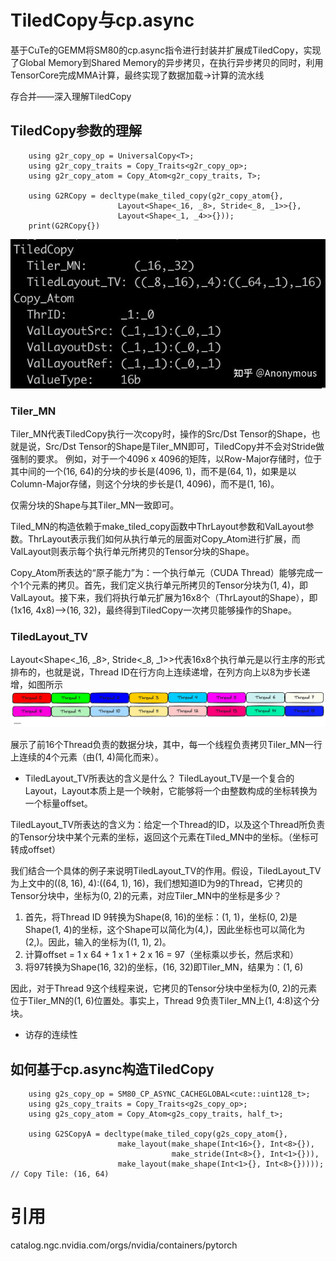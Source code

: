 
# TiledCopy与cp.async

基于CuTe的GEMM将SM80的cp.async指令进行封装并扩展成TiledCopy，实现了Global Memory到Shared Memory的异步拷贝，在执行异步拷贝的同时，利用TensorCore完成MMA计算，最终实现了数据加载->计算的流水线

存合并——深入理解TiledCopy

## TiledCopy参数的理解

```
    using g2r_copy_op = UniversalCopy<T>;
    using g2r_copy_traits = Copy_Traits<g2r_copy_op>;
    using g2r_copy_atom = Copy_Atom<g2r_copy_traits, T>;

    using G2RCopy = decltype(make_tiled_copy(g2r_copy_atom{},
                        Layout<Shape<_16, _8>, Stride<_8, _1>>{},
                        Layout<Shape<_1, _4>>{}));
    print(G2RCopy{})
```
![Alt text](../../img/cutlass-cute-nccl-cuda/cute/image-gemm3-1.png)

### Tiler_MN

Tiler_MN代表TiledCopy执行一次copy时，操作的Src/Dst Tensor的Shape，也就是说，Src/Dst Tensor的Shape是Tiler_MN即可，TiledCopy并不会对Stride做强制的要求。
例如，对于一个4096 x 4096的矩阵，以Row-Major存储时，位于其中间的一个(16, 64)的分块的步长是(4096, 1)，而不是(64, 1)，如果是以Column-Major存储，则这个分块的步长是(1, 4096)，而不是(1, 16)。

仅需分块的Shape与其Tiler_MN一致即可。

Tiled_MN的构造依赖于make_tiled_copy函数中ThrLayout参数和ValLayout参数。ThrLayout表示我们如何从执行单元的层面对Copy_Atom进行扩展，而ValLayout则表示每个执行单元所拷贝的Tensor分块的Shape。

Copy_Atom所表达的“原子能力”为：一个执行单元（CUDA Thread）能够完成一个1个元素的拷贝。首先，我们定义执行单元所拷贝的Tensor分块为(1, 4)，即ValLayout。接下来，我们将执行单元扩展为16x8个（ThrLayout的Shape），即(1x16, 4x8)-->(16, 32)，最终得到TiledCopy一次拷贝能够操作的Shape。

### TiledLayout_TV

Layout<Shape<_16, _8>, Stride<_8, _1>>代表16x8个执行单元是以行主序的形式排布的，也就是说，Thread ID在行方向上连续递增，在列方向上以8为步长递增，如图所示
![Alt text](../../img/cutlass-cute-nccl-cuda/cute/image-gemm3-2.png)

展示了前16个Thread负责的数据分块，其中，每一个线程负责拷贝Tiler_MN一行上连续的4个元素（由(1, 4)简化而来）。

* TiledLayout_TV所表达的含义是什么？
TiledLayout_TV是一个复合的Layout，Layout本质上是一个映射，它能够将一个由整数构成的坐标转换为一个标量offset。

TiledLayout_TV所表达的含义为：给定一个Thread的ID，以及这个Thread所负责的Tensor分块中某个元素的坐标，返回这个元素在Tiled_MN中的坐标。（坐标可转成offset）

我们结合一个具体的例子来说明TiledLayout_TV的作用。假设，TiledLayout_TV为上文中的((8, 16), 4):((64, 1), 16)，我们想知道ID为9的Thread，它拷贝的Tensor分块中，坐标为(0, 2)的元素，对应Tiler_MN中的坐标是多少？

1. 首先，将Thread ID 9转换为Shape(8, 16)的坐标：(1, 1)，坐标(0, 2)是Shape(1, 4)的坐标，这个Shape可以简化为(4,)，因此坐标也可以简化为(2,)。因此，输入的坐标为((1, 1), 2)。
2. 计算offset = 1 x 64 + 1 x 1 + 2 x 16 = 97（坐标乘以步长，然后求和）
3. 将97转换为Shape(16, 32)的坐标，(16, 32)即Tiler_MN，结果为：(1, 6)

因此，对于Thread 9这个线程来说，它拷贝的Tensor分块中坐标为(0, 2)的元素位于Tiler_MN的(1, 6)位置处。事实上，Thread 9负责Tiler_MN上(1, 4:8)这个分块。


* 访存的连续性


## 如何基于cp.async构造TiledCopy
```
    using g2s_copy_op = SM80_CP_ASYNC_CACHEGLOBAL<cute::uint128_t>;
    using g2s_copy_traits = Copy_Traits<g2s_copy_op>;
    using g2s_copy_atom = Copy_Atom<g2s_copy_traits, half_t>;

    using G2SCopyA = decltype(make_tiled_copy(g2s_copy_atom{},
                        make_layout(make_shape(Int<16>{}, Int<8>{}),
                                    make_stride(Int<8>{}, Int<1>{})),
                        make_layout(make_shape(Int<1>{}, Int<8>{}))));  // Copy Tile: (16, 64)
```

# 引用
catalog.ngc.nvidia.com/orgs/nvidia/containers/pytorch
